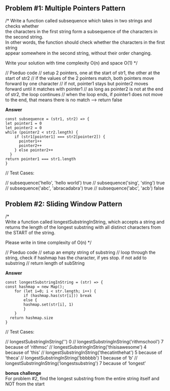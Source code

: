 ## Problem #1: Multiple Pointers Pattern

/\*
Write a function called subsequence which takes in two strings and checks whether  
the characters in the first string form a subsequence of the characters in the second string.  
In other words, the function should check whether the characters in the first string  
appear somewhere in the second string, without their order changing.

Write your solution with time complexity O(n) and space O(1)
\*/

// Pseduo code
// setup 2 pointers, one at the start of str1, the other at the start of str2
// if the values of the 2 pointers match, both pointers move forward by one character
// if not, pointer1 stays but pointer2 moves forward until it matches with pointer1
// as long as pointer2 is not at the end of str2, the loop continues
// when the loop ends, if pointer1 does not move to the end, that means there is no match --> return false

**Answer**

```
const subsequence = (str1, str2) => {
let pointer1 = 0
let pointer2 = 0
while (pointer2 < str2.length) {
    if (str1[pointer1] === str2[pointer2]) {
      pointer1++
      pointer2++
    } else pointer2++
  }
return pointer1 === str1.length
}
```

// Test Cases:

// subsequence('hello', 'hello world') true
// subsequence('sing', 'sting') true
// subsequence('abc', 'abracadabra') true
// subsequence('abc', 'acb') false

## Problem #2: Sliding Window Pattern

/\*  
Write a function called longestSubstringInString, which accepts a string and  
returns the length of the longest substring with all distinct characters from the START of the
string.

Please write in time complexity of O(n)
\*/

// Pseduo code
// setup an empty string of substring
// loop through the string, check if hashmap has the character, if yes stop. if not add to substring
// return length of subString

**Answer**

```
const longestSubstringInString = (str) => {
const hashmap = new Map();
    for (let i=0; i < str.length; i++) {
        if (hashmap.has(str[i])) break
        else {
        hashmap.set(str[i], 1)
        }
    }
  return hashmap.size
}
```

// Test Cases:

// longestSubstringInString('') 0
// longestSubstringInString('rithmschool') 7 because of ‘rithmsc’
// longestSubstringInString('thisisawesome') 4 because of ‘this’
// longestSubstringInString('thecatinthehat') 5 because of ‘theca’
// longestSubstringInString('bbbbbb') 1 because of ‘b’
// longestSubstringInString('longestsubstring') 7 because of ‘longest’

**bonus challenge**  
For problem #2, find the longest substring from the entire string itself and NOT from the start
